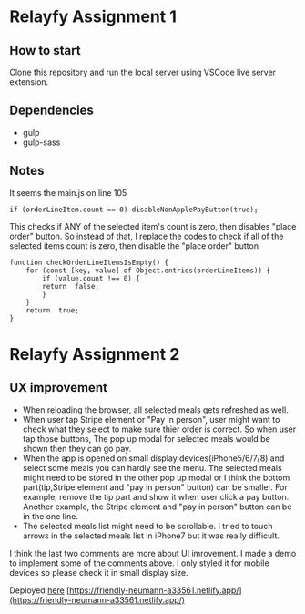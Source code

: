 # Relayfy Assignment 1

## How to start

Clone this repository and run the local server using VSCode live server extension.

## Dependencies

- gulp
- gulp-sass

## Notes

It seems the main.js on line 105

    if (orderLineItem.count == 0) disableNonApplePayButton(true);

This checks if ANY of the selected item's count is zero, then disables "place order" button.
So instead of that, I replace the codes to check if all of the selected items count is zero, then disable the "place order" button

```
function checkOrderLineItemsIsEmpty() {
	for (const [key, value] of Object.entries(orderLineItems)) {
		if (value.count !== 0) {
		return  false;
		}
	}
	return  true;
}
```

# Relayfy Assignment 2

## UX improvement

- When reloading the browser, all selected meals gets refreshed as well.
- When user tap Stripe element or "Pay in person", user might want to check what they select to make sure thier order is correct. So when user tap those buttons, The pop up modal for selected meals would be shown then they can go pay.
- When the app is opened on small display devices(iPhone5/6/7/8) and select some meals you can hardly see the menu. The selected meals might need to be stored in the other pop up modal or I think the bottom part(tip,Stripe element and "pay in person" button) can be smaller. For example, remove the tip part and show it when user click a pay button. Another example, the Stripe element and "pay in person" button can be in the one line.
- The selected meals list might need to be scrollable. I tried to touch arrows in the selected meals list in iPhone7 but it was really difficult.

I think the last two comments are more about UI imrovement.
I made a demo to implement some of the comments above.
I only styled it for mobile devices so please check it in small display size.

Deployed [here](https://friendly-neumann-a33561.netlify.app/)
[https://friendly-neumann-a33561.netlify.app/](https://friendly-neumann-a33561.netlify.app/)
